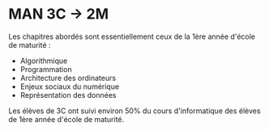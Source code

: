 # MAN 3C $\rightarrow$ 2M

Les chapitres abordés sont essentiellement ceux de la 1ère année d'école de maturité :

- Algorithmique
- Programmation
- Architecture des ordinateurs
- Enjeux sociaux du numérique
- Représentation des données

Les élèves de 3C ont suivi environ 50% du cours d'informatique des élèves de 1ère année d'école de maturité. 
